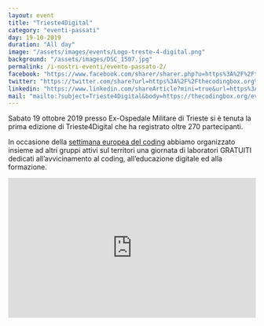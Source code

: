 ```yaml
---
layout: event
title: "Trieste4Digital"
category: "eventi-passati"
day: 19-10-2019
duration: "All day"
image: "/assets/images/events/Logo-treste-4-digital.png"
background: "/assets/images/DSC_1507.jpg"
permalink: /i-nostri-eventi/evento-passato-2/
facebook: "https://www.facebook.com/sharer/sharer.php?u=https%3A%2F%2Fthecodingbox.org%2Fevents%2Fevento-passato-2%2F"
twitter: "https://twitter.com/share?url=https%3A%2F%2Fthecodingbox.org%2Fevents%2Fevento-passato-2%2F"
linkedin: "https://www.linkedin.com/shareArticle?mini=true&url=https%3A%2F%2Fthecodingbox.org%2Fevents%2Fevento-passato-2%2F"
mail: "mailto:?subject=Trieste4Digital&body=https://thecodingbox.org/events/evento-passato-2/"
---
```


Sabato 19 ottobre 2019 presso Ex-Ospedale Militare di Trieste si è tenuta la prima edizione di Trieste4Digital che ha
registrato oltre 270 partecipanti.

In occasione della [settimana europea del coding](http://www.codeweek.eu/) abbiamo organizzato insieme ad
altri gruppi attivi sul territori una giornata di laboratori GRATUITI dedicati all’avvicinamento al coding,
all’educazione digitale ed alla formazione.

<div class="video-container" style="position: relative; padding-bottom: 56.25%; height: 0; overflow: hidden; max-width: 100%;">
  <iframe src="https://player.vimeo.com/video/372488467" 
          style="position: absolute; top: 0; left: 0; width: 100%; height: 100%;" 
          frameborder="0" 
          allow="autoplay; fullscreen; picture-in-picture" 
          allowfullscreen>
  </iframe>
</div>
